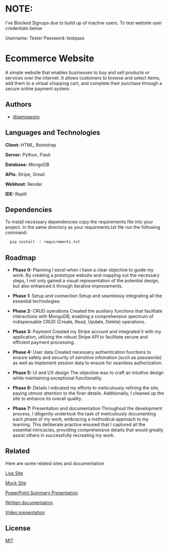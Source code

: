 # NOTE: 
I've Blocked Signups due to build up of inactive users. To test website user credentials below

Username: Tester
Password: testpass

# Ecommerce Website

A simple website that enables businesses to buy and sell products or services over the internet. It allows customers to browse and select items, add them to a virtual shopping cart, and complete their purchase through a secure online payment system. 


## Authors

- [@iamqaasim](https://github.com/iamqaasim)


## Languages and Technologies

**Client:** HTML, Bootstrap 

**Server:** Python, Flask

**Database:** MongoDB

**APIs:** Stripe, Gmail

**Webhost:** Render

**IDE:** Replit


## Dependencies

To install necessary dependencies copy the requirements file into your project. In the same directory as your requirments.txt file run the following command:

```bash
  pip install -r requirements.txt
```

## Roadmap

- **Phase 0:** Planning
I excel when I have a clear objective to guide my work. By creating a prototype website and mapping out the necessary steps, I not only gained a visual representation of the potential design, but also enhanced it through iterative improvements.

- **Phase 1:** Setup and connection
Setup and seamlessly integrating all the essential technologies.

- **Phase 2:** CRUD operations
Created the auxiliary functions that facilitate interactions with MongoDB, enabling a comprehensive spectrum of indispensable CRUD (Create, Read, Update, Delete) operations.

- **Phase 3:** Payment
Created my Stripe account and integrated it with my application, utilizing the robust Stripe API to facilitate secure and efficient payment processing.

- **Phase 4:** User data
Created necessary authentication functions to ensure safety and security of sensitive infomation (such as passwords) as well as implement session data to ensure for seamless authorization.

- **Phase 5:** UI and UX design
The objective was to craft an intuitive design while maintaining exceptional functionality.

- **Phase 6:** Details
I edicated my efforts to meticulously refining the site, paying utmost attention to the finer details. Additionally, I cleaned up the site to enhance its overall quality.

- **Phase 7:** Presentation and documentation
Throughout the development process, I diligently undertook the task of meticulously documenting each phase of my work, embracing a methodical approach to my learning. This deliberate practice ensured that I captured all the essential intricacies, providing comprehensive details that would greatly assist others in successfully recreating my work.


## Related

Here are some related sites and documentation

[Live Site](https://ecommerse-website-lzza.onrender.com/)

[Mock Site](https://646bbba492031.site123.me/)

[PowerPoint Summary Presentation](https://docs.google.com/presentation/d/1-YeAtHkC6-vlPn4oF8t_tMAJ1MDLQBvuGRyTLeGBIKM/edit?usp=sharing)

[Written documentation](https://docs.google.com/document/d/1GNdzk-zRL0tvaK3ymhFKtCd2avSzReJCGX-cWgbNEEU/edit?usp=sharing)

[Video presentation]()


## License

[MIT](https://choosealicense.com/licenses/mit/)
